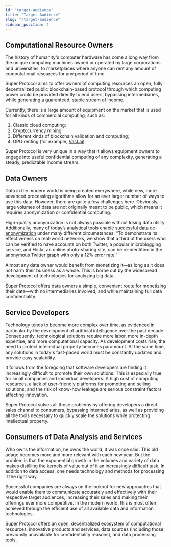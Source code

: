 ```yaml
---
id: "target-audience"
title: "Target Audience"
slug: "/target-audience"
sidebar_position: 4
---
```


## Computational Resource Owners

The history of humanity's computer hardware has come a long way from the unique computing machines owned or operated by large corporations and universities, to marketplaces where anyone can rent any amount of computational resources for any period of time.

Super Protocol aims to offer owners of computing resources an open, fully decentralized public blockchain-based protocol through which computing power could be provided directly to end users, bypassing intermediaries, while generating a guaranteed, stable stream of income.

Currently, there is a large amount of equipment on the market that is used for all kinds of commercial computing, such as:

1. Classic cloud computing;
1. Cryptocurrency mining;
1. Different kinds of blockchain validation and computing;
1. GPU renting (for example, [Vast.ai](https://vast.ai/)).

Super Protocol is very unique in a way that it allows equipment owners to engage into useful confidential computing of any complexity, generating a steady, predictable income stream.

## Data Owners

Data in the modern world is being created everywhere, while new, more advanced processing algorithms allow for an ever larger number of ways to use this data. However, there are quite a few challenges here. Obviously, large volumes of data are not originally meant to be public, which means it requires anonymization or confidential computing.

High-quality anonymization is not always possible without losing data utility. Additionally, many of today’s analytical tools enable successful [data de-anonymization](https://www.cs.utexas.edu/~shmat/shmat_oak09.pdf) under many different circumstances: “To demonstrate its effectiveness on real-world networks, we show that a third of the users who can be verified to have accounts on both Twitter, a popular microblogging service, and Flickr, an online photo-sharing site, can be re-identified in the anonymous Twitter graph with only a 12% error rate.”

Almost any data owner would benefit from monetizing it—as long as it does not harm their business as a whole. This is borne out by the widespread development of technologies for analyzing big data.

Super Protocol offers data owners a simple, convenient route for monetizing their data—with no intermediaries involved, and while maintaining full data confidentiality.

## Service Developers

Technology tends to become more complex over time, as evidenced in particular by the development of artificial intelligence over the past decade. Consequently, technological solutions require more labor, more in-depth expertise, and more computational capacity. As development costs rise, the need to protect intellectual property becomes paramount. At the same time, any solutions in today's fast-paced world must be constantly updated and provide easy scalability.

It follows from the foregoing that software developers are finding it increasingly difficult to promote their own solutions. This is especially true for small companies and individual developers. A high cost of computing resources, a lack of user-friendly platforms for promoting and selling solutions, and the risk of know-how leakage are serious constraint factors affecting innovation.

Super Protocol solves all those problems by offering developers a direct sales channel to consumers, bypassing intermediaries, as well as providing all the tools necessary to quickly scale the solutions while protecting intellectual property.

## Consumers of Data Analysis and Services

Who owns the information, he owns the world, it was once said. This old adage becomes more and more relevant with each new year. But the problem is that the exponential growth in the volumes and variety of data makes distilling the kernels of value out of it an increasingly difficult task. In addition to data access, one needs technology and methods for processing it the right way.

Successful companies are always on the lookout for new approaches that would enable them to communicate accurately and effectively with their respective target audiences, increasing their sales and making their offerings ever more competitive. In the modern world, this is most often achieved through the efficient use of all available data and information technologies.

Super Protocol offers an open, decentralized ecosystem of computational resources, innovative products and services, data sources (including those previously unavailable for confidentiality reasons), and data processing tools.